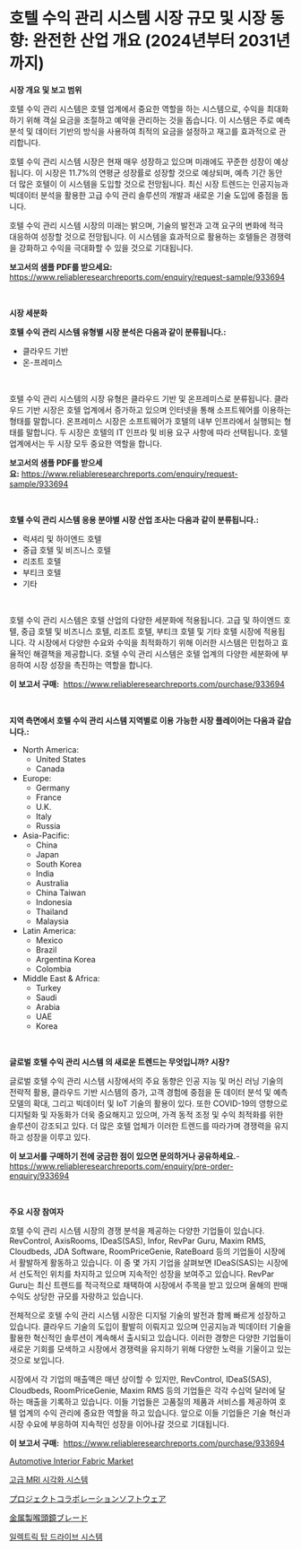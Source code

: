 <p><h1>호텔 수익 관리 시스템 시장 규모 및 시장 동향: 완전한 산업 개요 (2024년부터 2031년까지)</h1></p><p><strong>시장 개요 및 보고 범위</strong></p>
<p><p>호텔 수익 관리 시스템은 호텔 업계에서 중요한 역할을 하는 시스템으로, 수익을 최대화하기 위해 객실 요금을 조절하고 예약을 관리하는 것을 돕습니다. 이 시스템은 주로 예측 분석 및 데이터 기반의 방식을 사용하여 최적의 요금을 설정하고 재고를 효과적으로 관리합니다.</p><p>호텔 수익 관리 시스템 시장은 현재 매우 성장하고 있으며 미래에도 꾸준한 성장이 예상됩니다. 이 시장은 11.7%의 연평균 성장률로 성장할 것으로 예상되며, 예측 기간 동안 더 많은 호텔이 이 시스템을 도입할 것으로 전망됩니다. 최신 시장 트렌드는 인공지능과 빅데이터 분석을 활용한 고급 수익 관리 솔루션의 개발과 새로운 기술 도입에 중점을 둡니다.</p><p>호텔 수익 관리 시스템 시장의 미래는 밝으며, 기술의 발전과 고객 요구의 변화에 적극 대응하여 성장할 것으로 전망됩니다. 이 시스템을 효과적으로 활용하는 호텔들은 경쟁력을 강화하고 수익을 극대화할 수 있을 것으로 기대됩니다.</p></p>
<p><strong>보고서의 샘플 PDF를 받으세요:</strong> <a href="https://www.reliableresearchreports.com/enquiry/request-sample/933694">https://www.reliableresearchreports.com/enquiry/request-sample/933694</a></p>
<p>&nbsp;</p>
<p><strong>시장 세분화</strong></p>
<p><strong>호텔 수익 관리 시스템 유형별 시장 분석은 다음과 같이 분류됩니다.:</strong></p>
<p><ul><li>클라우드 기반</li><li>온-프레미스</li></ul></p>
<p>&nbsp;</p>
<p><p>호텔 수익 관리 시스템의 시장 유형은 클라우드 기반 및 온프레미스로 분류됩니다. 클라우드 기반 시장은 호텔 업계에서 증가하고 있으며 인터넷을 통해 소프트웨어를 이용하는 형태를 말합니다. 온프레미스 시장은 소프트웨어가 호텔의 내부 인프라에서 실행되는 형태를 말합니다. 두 시장은 호텔의 IT 인프라 및 비용 요구 사항에 따라 선택됩니다. 호텔 업계에서는 두 시장 모두 중요한 역할을 합니다.</p></p>
<p><strong>보고서의 샘플 PDF를 받으세요:</strong>&nbsp;<a href="https://www.reliableresearchreports.com/enquiry/request-sample/933694">https://www.reliableresearchreports.com/enquiry/request-sample/933694</a></p>
<p>&nbsp;</p>
<p><strong> 호텔 수익 관리 시스템 응용 분야별 시장 산업 조사는 다음과 같이 분류됩니다.:</strong></p>
<p><ul><li>럭셔리 및 하이엔드 호텔</li><li>중급 호텔 및 비즈니스 호텔</li><li>리조트 호텔</li><li>부티크 호텔</li><li>기타</li></ul></p>
<p>&nbsp;</p>
<p><p>호텔 수익 관리 시스템은 호텔 산업의 다양한 세분화에 적용됩니다. 고급 및 하이엔드 호텔, 중급 호텔 및 비즈니스 호텔, 리조트 호텔, 부티크 호텔 및 기타 호텔 시장에 적용됩니다. 각 시장에서 다양한 수요와 수익을 최적화하기 위해 이러한 시스템은 민첩하고 효율적인 해결책을 제공합니다. 호텔 수익 관리 시스템은 호텔 업계의 다양한 세분화에 부응하여 시장 성장을 촉진하는 역할을 합니다.</p></p>
<p><strong>이 보고서 구매:</strong>&nbsp; <a href="https://www.reliableresearchreports.com/purchase/933694">https://www.reliableresearchreports.com/purchase/933694</a></p>
<p>&nbsp;</p>
<p><strong>지역 측면에서 호텔 수익 관리 시스템 지역별로 이용 가능한 시장 플레이어는 다음과 같습니다.:</strong></p>
<p><ul>
    <li>
        North America:
        <ul>
            <li>United States</li>
            <li>Canada</li>
        </ul>
    </li>
    <li>
        Europe:
        <ul>
            <li>Germany</li>
            <li>France</li>
            <li>U.K.</li>
            <li>Italy</li>
            <li>Russia</li>
        </ul>
    </li>
    <li>
        Asia-Pacific:
        <ul>
            <li>China</li>
            <li>Japan</li>
            <li>South Korea</li>
            <li>India</li>
            <li>Australia</li>
            <li>China Taiwan</li>
            <li>Indonesia</li>
            <li>Thailand</li>
            <li>Malaysia</li>
        </ul>
    </li>
    <li>
        Latin America:
        <ul>
            <li>Mexico</li>
            <li>Brazil</li>
            <li>Argentina Korea</li>
            <li>Colombia</li>
        </ul>
    </li>
    <li>
        Middle East & Africa:
        <ul>
            <li>Turkey</li>
            <li>Saudi</li>
            <li>Arabia</li>
            <li>UAE</li>
            <li>Korea</li>
        </ul>
    </li>
    </ul></p>
<p>&nbsp;</p>
<p><strong>글로벌 호텔 수익 관리 시스템 의 새로운 트렌드는 무엇입니까? 시장?</strong></p>
<p><p>글로벌 호텔 수익 관리 시스템 시장에서의 주요 동향은 인공 지능 및 머신 러닝 기술의 전략적 활용, 클라우드 기반 시스템의 증가, 고객 경험에 중점을 둔 데이터 분석 및 예측 모델의 확대, 그리고 빅데이터 및 IoT 기술의 활용이 있다. 또한 COVID-19의 영향으로 디지털화 및 자동화가 더욱 중요해지고 있으며, 가격 동적 조정 및 수익 최적화를 위한 솔루션이 강조되고 있다. 더 많은 호텔 업체가 이러한 트렌드를 따라가며 경쟁력을 유지하고 성장을 이루고 있다.</p></p>
<p><strong>이 보고서를 구매하기 전에 궁금한 점이 있으면 문의하거나 공유하세요.</strong>- <a href="https://www.reliableresearchreports.com/enquiry/pre-order-enquiry/933694">https://www.reliableresearchreports.com/enquiry/pre-order-enquiry/933694</a></p>
<p>&nbsp;</p>
<p><strong>주요 시장 참여자</strong></p>
<p><p>호텔 수익 관리 시스템 시장의 경쟁 분석을 제공하는 다양한 기업들이 있습니다. RevControl, AxisRooms, IDeaS(SAS), Infor, RevPar Guru, Maxim RMS, Cloudbeds, JDA Software, RoomPriceGenie, RateBoard 등의 기업들이 시장에서 활발하게 활동하고 있습니다. 이 중 몇 가지 기업을 살펴보면 IDeaS(SAS)는 시장에서 선도적인 위치를 차지하고 있으며 지속적인 성장을 보여주고 있습니다. RevPar Guru는 최신 트렌드를 적극적으로 채택하여 시장에서 주목을 받고 있으며 올해의 판매 수익도 상당한 규모를 자랑하고 있습니다.</p><p>전체적으로 호텔 수익 관리 시스템 시장은 디지털 기술의 발전과 함께 빠르게 성장하고 있습니다. 클라우드 기술의 도입이 활발히 이뤄지고 있으며 인공지능과 빅데이터 기술을 활용한 혁신적인 솔루션이 계속해서 출시되고 있습니다. 이러한 경향은 다양한 기업들이 새로운 기회를 모색하고 시장에서 경쟁력을 유지하기 위해 다양한 노력을 기울이고 있는 것으로 보입니다.</p><p>시장에서 각 기업의 매출액은 매년 상이할 수 있지만, RevControl, IDeaS(SAS), Cloudbeds, RoomPriceGenie, Maxim RMS 등의 기업들은 각각 수십억 달러에 달하는 매출을 기록하고 있습니다. 이들 기업들은 고품질의 제품과 서비스를 제공하여 호텔 업계의 수익 관리에 중요한 역할을 하고 있습니다. 앞으로 이들 기업들은 기술 혁신과 시장 수요에 부응하여 지속적인 성장을 이어나갈 것으로 기대됩니다.</p></p>
<p><strong>이 보고서 구매:</strong>&nbsp;&nbsp;<a href="https://www.reliableresearchreports.com/purchase/933694">https://www.reliableresearchreports.com/purchase/933694</a></p>
<p><p><a href="https://view.publitas.com/reportprime-1/automotive-interior-fabric-market-size-reflecting-a-forecast-till-2031-market-by-type-by-application-and-by-geography/">Automotive Interior Fabric Market</a></p><p><a href="https://medium.com/@nicholepatriciadoylenwnrjr0/%EA%B3%A0%EA%B8%89-mri-%EC%8B%9C%EA%B0%81%ED%99%94-%EC%8B%9C%EC%8A%A4%ED%85%9C-%EC%8B%9C%EC%9E%A5-%EB%B6%84%EC%84%9D-%EA%B8%80%EB%A1%9C%EB%B2%8C-%EC%82%B0%EC%97%85-%EC%A0%84%EB%A7%9D-%EB%B0%8F-%EC%98%88%EC%B8%A1-2024%EB%85%84%EB%B6%80%ED%84%B0-2031%EB%85%84-5f393906299a">고급 MRI 시각화 시스템</a></p><p><a href="https://github.com/vhemk0794148/Market-Research-Report-List-1/blob/main/1381484184071.md">プロジェクトコラボレーションソフトウェア</a></p><p><a href="https://medium.com/@myrtiswest1/%E9%87%91%E5%B1%9E%E8%A3%BD%E5%96%89%E9%A0%AD%E9%8F%A1%E3%83%96%E3%83%AC%E3%83%BC%E3%83%89%E5%B8%82%E5%A0%B4%E8%A6%8F%E6%A8%A1-cagr-%E3%83%88%E3%83%AC%E3%83%B3%E3%83%89-2024-2030-cdae0a139c5e">金属製喉頭鏡ブレード</a></p><p><a href="https://medium.com/@nicholepatriciadoylenwnrjr0/%EC%A0%84%EA%B8%B0-%ED%83%91-%EB%93%9C%EB%9D%BC%EC%9D%B4%EB%B8%8C-%EC%8B%9C%EC%8A%A4%ED%85%9C-%EC%8B%9C%EC%9E%A5-%EC%A1%B0%EC%82%AC-%EB%B3%B4%EA%B3%A0%EC%84%9C-%EA%B7%B8-%EC%97%AD%EC%82%AC-%EB%B0%8F-2024-2031%EB%85%84-%EC%98%88%EC%B8%A1-b9b9a7360b33">일렉트릭 탑 드라이브 시스템</a></p></p>
